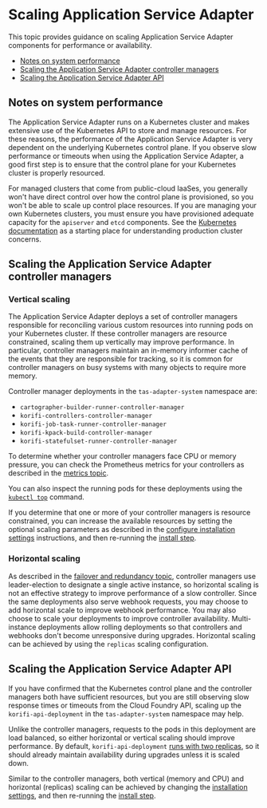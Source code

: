 # Scaling Application Service Adapter

This topic provides guidance on scaling Application Service Adapter components
for performance or availability.

* [Notes on system performance](#system-performance)
* [Scaling the Application Service Adapter controller managers](#controllers)
* [Scaling the Application Service Adapter API](#api)

## <a id="system-performance"></a>Notes on system performance

The Application Service Adapter runs on a Kubernetes cluster and makes
extensive use of the Kubernetes API to store and manage resources. For these
reasons, the performance of the Application Service Adapter is very dependent on
the underlying Kubernetes control plane. If you observe slow performance or
timeouts when using the Application Service Adapter, a good first step is to
ensure that the control plane for your Kubernetes cluster is properly resourced.

For managed clusters that come from public-cloud IaaSes, you generally won't
have direct control over how the control plane is provisioned, so you won't be
able to scale up control place resources. If you are managing your own
Kubernetes clusters, you must ensure you have provisioned adequate
capacity for the `apiserver` and `etcd` components. See the [Kubernetes
documentation](https://kubernetes.io/docs/setup/production-environment/) as a
starting place for understanding production cluster concerns.

## <a id="controllers"></a>Scaling the Application Service Adapter controller managers

### Vertical scaling
The Application Service Adapter deploys a set of controller managers responsible
for reconciling various custom resources into running pods on your Kubernetes
cluster. If these controller managers are resource constrained, scaling them up
vertically may improve performance. In particular, controller managers maintain an in-memory
informer cache of the events that they are responsible for tracking, so it is
common for controller managers on busy systems with many objects to require more
memory.

Controller manager deployments in the `tas-adapter-system` namespace are:

- `cartographer-builder-runner-controller-manager`
- `korifi-controllers-controller-manager`
- `korifi-job-task-runner-controller-manager`
- `korifi-kpack-build-controller-manager`
- `korifi-statefulset-runner-controller-manager`

To determine whether your controller managers face CPU or memory
pressure, you can check the Prometheus metrics for your controllers as described
in the [metrics topic](logging-and-metrics.md#metrics).

You can also inspect the running pods for these deployments using the [`kubectl
top`](https://kubernetes.io/docs/reference/generated/kubectl/kubectl-commands#top)
command.

If you determine that one or more of your controller managers is resource
constrained, you can increase the available resources by setting the optional
scaling parameters as described in the [configure installation
settings](install.md#configure-installation-settings) instructions, and then
re-running the [install step](install.md#install-adapter).

### Horizontal scaling

As described in the [failover and redundancy
topic](failover-and-redundancy.md#controllers), controller managers use
leader-election to designate a single active instance, so horizontal scaling is
not an effective strategy to improve performance of a slow controller. Since the
same deployments also serve webhook requests, you may choose to add horizontal scale
to improve webhook performance. You may also choose to scale your
deployments to improve controller availability. Multi-instance deployments
allow rolling deployments so that controllers and webhooks don't become
unresponsive during upgrades. Horizontal scaling can be achieved by using the
`replicas` scaling configuration.

## <a id="api"></a>Scaling the Application Service Adapter API

If you have confirmed that the Kubernetes control plane and the controller
managers both have sufficient resources, but you are still observing slow
response times or timeouts from the Cloud Foundry API, scaling up the
`korifi-api-deployment` in the `tas-adapter-system` namespace may help.

Unlike the controller managers, requests to the pods in this deployment are
load balanced, so either horizontal or vertical scaling should improve performance.
By default, `korifi-api-deployment` [runs with two
replicas](failover-and-redundancy.md#cloud-foundry-api), so it should already
maintain availability during upgrades unless it is scaled down.

Similar to the controller managers, both vertical (memory and CPU) and
horizontal (replicas) scaling can be achieved by changing the [installation
settings](install.md#configure-installation-settings), and then
re-running the [install step](install.md#install-adapter).
